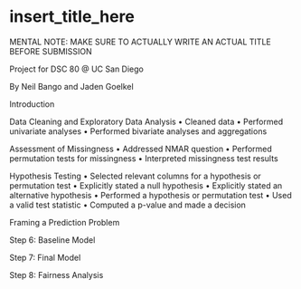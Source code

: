 # insert_title_here
MENTAL NOTE: MAKE SURE TO ACTUALLY WRITE AN ACTUAL TITLE BEFORE SUBMISSION

Project for DSC 80 @ UC San Diego

By Neil Bango and Jaden Goelkel

Introduction

Data Cleaning and Exploratory Data Analysis
• Cleaned data
• Performed univariate analyses
• Performed bivariate analyses and aggregations

Assessment of Missingness
• Addressed NMAR question
• Performed permutation tests for missingness
• Interpreted missingness test results

Hypothesis Testing
• Selected relevant columns for a hypothesis or permutation test
• Explicitly stated a null hypothesis
• Explicitly stated an alternative hypothesis
• Performed a hypothesis or permutation test
• Used a valid test statistic
• Computed a p-value and made a decision

Framing a Prediction Problem

Step 6: Baseline Model

Step 7: Final Model

Step 8: Fairness Analysis


